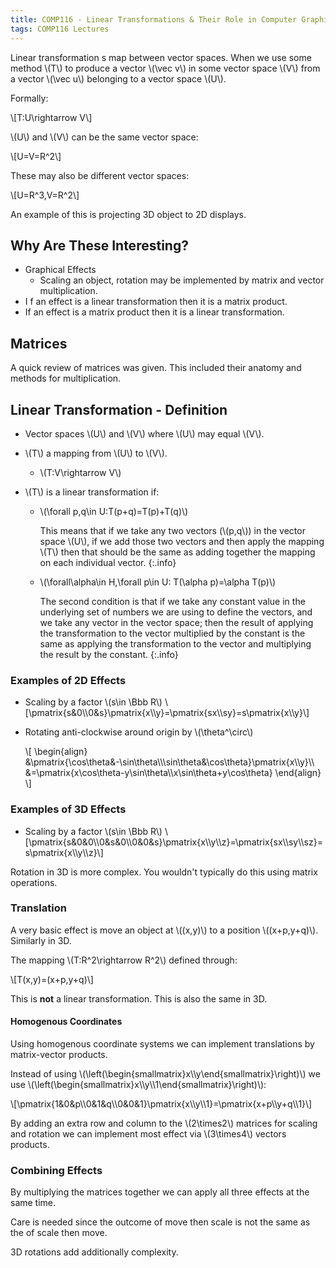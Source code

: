 ```yaml
---
title: COMP116 - Linear Transformations & Their Role in Computer Graphics
tags: COMP116 Lectures
---
```


Linear transformation s map between vector spaces. When we use some method &#92;(T&#92;) to produce a vector &#92;(\vec v&#92;) in some vector space &#92;(V&#92;) from a vector &#92;(\vec u&#92;) belonging to a vector space &#92;(U&#92;).

Formally: 

&#92;[T:U\rightarrow V&#92;]

&#92;(U&#92;) and &#92;(V&#92;) can be the same vector space:

&#92;[U=V=R^2&#92;]

These may also be different vector spaces:

&#92;[U=R^3,V=R^2&#92;]

An example of this is projecting 3D object to 2D displays.

## Why Are These Interesting?

* Graphical Effects
	* Scaling an object, rotation may be implemented by matrix and vector multiplication.
* I f an effect is a linear transformation then it is a matrix product.
* If an effect is a matrix product then it is a linear transformation.

## Matrices

A quick review of matrices was given. This included their anatomy and methods for multiplication. 

## Linear Transformation - Definition

* Vector spaces &#92;(U&#92;) and &#92;(V&#92;) where &#92;(U&#92;) may equal &#92;(V&#92;).
* &#92;(T&#92;) a mapping from &#92;(U&#92;) to &#92;(V&#92;).
	
	* &#92;(T:V\rightarrow V&#92;)
* &#92;(T&#92;) is a linear transformation if:
	* &#92;(\forall p,q\in U:T(p+q)=T(p)+T(q)&#92;)

		This means that if we take any two vectors (&#92;(p,q&#92;)) in the vector space &#92;(U&#92;), if we add those two vectors and then apply the mapping &#92;(T&#92;) then that should be the same as adding together the mapping on each individual vector.
		{:.info}
	* &#92;(\forall\alpha\in H,\forall p\in U: T(\alpha p)=\alpha T(p)&#92;)

		The second condition is that if we take any constant value in the underlying set of numbers we are using to define the vectors, and we take any vector in the vector space; then the result of applying the transformation to the vector multiplied by the constant is the same as applying the transformation to the vector and multiplying the result by the constant.
		{:.info}
	
### Examples of 2D Effects

* Scaling by a factor &#92;(s\in \Bbb R&#92;)
	&#92;[\pmatrix{s&0&#92;&#92;0&s}\pmatrix{x&#92;&#92;y}=\pmatrix{sx&#92;&#92;sy}=s\pmatrix{x&#92;&#92;y}&#92;]
	
* Rotating anti-clockwise around origin by &#92;(\theta^\circ&#92;)

    &#92;[
    \begin{align}    
    &\pmatrix{\cos\theta&-\sin\theta&#92;&#92;\sin\theta&\cos\theta}\pmatrix{x&#92;&#92;y}&#92;&#92;
    &=\pmatrix{x\cos\theta-y\sin\theta&#92;&#92;x\sin\theta+y\cos\theta}
    \end{align}
    &#92;]

### Examples of 3D Effects

* Scaling by a factor &#92;(s\in \Bbb R&#92;)
	&#92;[\pmatrix{s&0&0&#92;&#92;0&s&0&#92;&#92;0&0&s}\pmatrix{x&#92;&#92;y&#92;&#92;z}=\pmatrix{sx&#92;&#92;sy&#92;&#92;sz}=s\pmatrix{x&#92;&#92;y&#92;&#92;z}&#92;]

Rotation in 3D is more complex. You wouldn't typically do this using matrix operations.

### Translation

A very basic effect is move an object at &#92;((x,y)&#92;) to a position &#92;((x+p,y+q)&#92;). Similarly in 3D.

The mapping &#92;(T:R^2\rightarrow R^2&#92;) defined through:

&#92;[T(x,y)=(x+p,y+q)&#92;]

This is **not** a linear transformation. This is also the same in 3D.

#### Homogenous Coordinates

Using homogenous coordinate systems we can implement translations by matrix-vector products.

Instead of using &#92;(\left(\begin{smallmatrix}x&#92;&#92;y\end{smallmatrix}\right)&#92;) we use &#92;(\left(\begin{smallmatrix}x&#92;&#92;y&#92;&#92;1\end{smallmatrix}\right)&#92;):

&#92;[\pmatrix{1&0&p&#92;&#92;0&1&q&#92;&#92;0&0&1}\pmatrix{x&#92;&#92;y&#92;&#92;1}=\pmatrix{x+p&#92;&#92;y+q&#92;&#92;1}&#92;]

By adding an extra row and column to the &#92;(2\times2&#92;) matrices for scaling and rotation we can implement most effect via &#92;(3\times4&#92;) vectors products.

### Combining Effects

By multiplying the matrices together we can apply all three effects at the same time.

Care is needed since the outcome of move then scale is not the same as the of scale then move.

3D rotations add additionally complexity.
